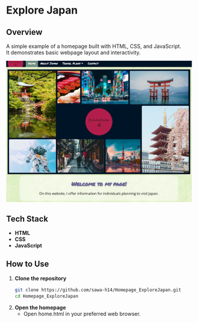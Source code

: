 # Explore Japan

## Overview

A simple example of a homepage built with HTML, CSS, and JavaScript.  
It demonstrates basic webpage layout and interactivity.  

![home](/images/home.png)

## Tech Stack

- **HTML**
- **CSS**
- **JavaScript**

## How to Use

1. **Clone the repository**
   ```bash
   git clone https://github.com/sawa-h14/Homepage_ExploreJapan.git
   cd Homepage_ExploreJapan
   ```
2. **Open the homepage**
   * Open home.html in your preferred web browser.
